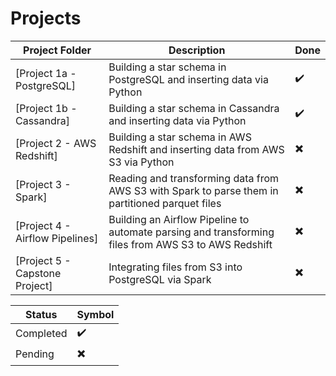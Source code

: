 
# Projects

Project Folder | Description | Done
------------ | ------------- | -------------
[Project 1a - PostgreSQL] | Building a star schema in PostgreSQL and inserting data via Python| :heavy_check_mark:
[Project 1b - Cassandra] | Building a star schema in Cassandra and inserting data via Python | :heavy_check_mark:
[Project 2 - AWS Redshift]| Building a star schema in AWS Redshift and inserting data from AWS S3 via Python | :heavy_multiplication_x:
[Project 3 - Spark]| Reading and transforming data from AWS S3 with Spark to parse them in partitioned parquet files | :heavy_multiplication_x:
[Project 4 - Airflow Pipelines]| Building an Airflow Pipeline to automate parsing and transforming files from AWS S3 to AWS Redshift | :heavy_multiplication_x:
[Project 5 - Capstone Project]| Integrating files from S3 into PostgreSQL via Spark | :heavy_multiplication_x:


Status | Symbol 
------------ | ------------- 
Completed |  :heavy_check_mark:
Pending | :heavy_multiplication_x:

